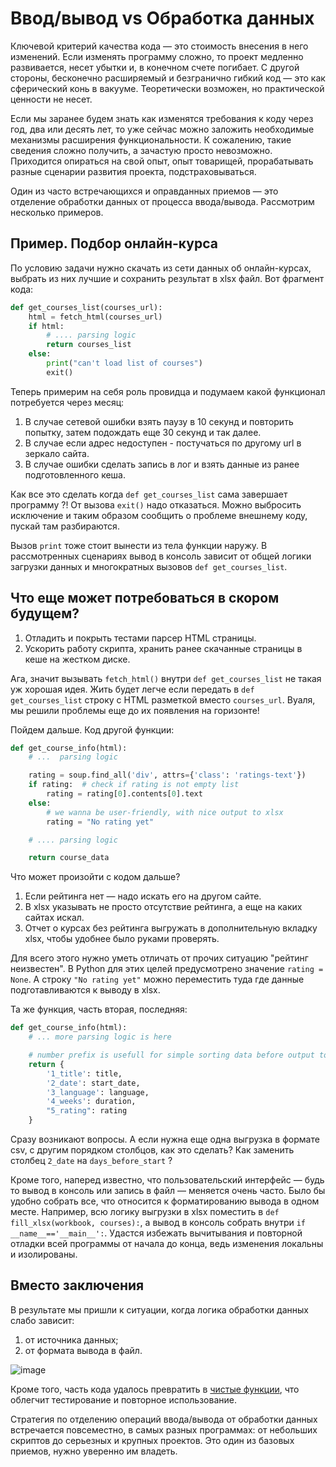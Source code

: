 # Ввод/вывод vs Обработка данных


Ключевой критерий качества кода — это стоимость внесения в него изменений.
Если изменять программу сложно, то проект медленно развивается, несет убытки
и, в конечном счете погибает. С другой стороны, бесконечно расширяемый и
безгранично гибкий код — это как сферический конь в вакууме. Теоретически
возможен, но практической ценности не несет.

Если мы заранее будем знать как изменятся требования к коду через год, два или
десять лет, то уже сейчас можно заложить необходимые механизмы расширения
функциональности. К сожалению, такие сведения сложно получить, а зачастую
просто невозможно. Приходится опираться на свой опыт, опыт товарищей,
прорабатывать разные сценарии развития проекта, подстраховываться.

Один из часто встречающихся и оправданных приемов — это отделение обработки
данных от процесса ввода/вывода. Рассмотрим несколько примеров.

## Пример. Подбор онлайн-курса


По условию задачи нужно скачать из сети данных об онлайн-курсах, выбрать из
них лучшие и сохранить результат в xlsx файл. Вот фрагмент кода:

```python
def get_courses_list(courses_url):
    html = fetch_html(courses_url)
    if html:
        # .... parsing logic
        return courses_list
    else:
        print("can't load list of courses")
        exit()
```

Теперь примерим на себя роль провидца и подумаем какой функционал потребуется
через месяц:

1. В случае сетевой ошибки взять паузу в 10 секунд и повторить попытку, затем
подождать еще 30 секунд и так далее.
2. В случае если адрес недоступен - постучаться по другому url в зеркало сайта.
3. В случае ошибки сделать запись в лог и взять данные из ранее подготовленного
кеша.

Как все это сделать когда `def get_courses_list` сама завершает программу ?! От
вызова `exit()` надо отказаться. Можно выбросить исключение и таким образом
сообщить о проблеме внешнему коду, пускай там разбираются.

Вызов `print` тоже стоит вынести из тела функции наружу. В рассмотренных
сценариях вывод в консоль зависит от общей логики загрузки данных и
многократных вызовов `def get_courses_list`.

## Что еще может потребоваться в скором будущем?

1. Отладить и покрыть тестами парсер HTML страницы.
2. Ускорить работу скрипта, хранить ранее скачанные страницы в кеше на жестком
диске.

Ага, значит вызывать `fetch_html()` внутри `def get_courses_list` не такая уж
хорошая идея. Жить будет легче если передать в `def get_courses_list` строку с
HTML разметкой вместо `courses_url`. Вуаля, мы решили проблемы еще до их
появления на горизонте!

Пойдем дальше. Код другой функции:

```python
def get_course_info(html):
    # ...  parsing logic

    rating = soup.find_all('div', attrs={'class': 'ratings-text'})
    if rating:  # check if rating is not empty list
        rating = rating[0].contents[0].text
    else:
        # we wanna be user-friendly, with nice output to xlsx
        rating = "No rating yet"

    # .... parsing logic

    return course_data
```

Что может произойти с кодом дальше?

1. Если рейтинга нет — надо искать его на другом сайте.
2. В xlsx указывать не просто отсутствие рейтинга, а еще на каких сайтах искал.
3. Отчет о курсах без рейтинга выгружать в дополнительную вкладку xlsx, чтобы
удобнее было руками проверять.

Для всего этого нужно уметь отличать от прочих ситуацию "рейтинг неизвестен".
В Python для этих целей предусмотрено значение `rating = None`. А строку `"No
rating yet"` можно переместить туда где данные подготавливаются к выводу в xlsx.

Та же функция, часть вторая, последняя:

```python
def get_course_info(html):
    # ... more parsing logic is here

    # number prefix is usefull for simple sorting data before output to xlsx
    return {
        '1_title': title,
        '2_date': start_date,
        '3_language': language,
        '4_weeks': duration,
        "5_rating": rating
    }
```

Сразу возникают вопросы. А если нужна еще одна выгрузка в формате csv, с
другим порядком столбцов, как это сделать? Как заменить столбец `2_date` на
`days_before_start` ?

Кроме того, наперед известно, что пользовательский интерфейс — будь то вывод в
консоль или запись в файл — меняется очень часто. Было бы удобно собрать все,
что относится к форматированию вывода в одном месте. Например, всю логику
выгрузки в xlsx поместить в `def fill_xlsx(workbook, courses):`, а вывод в
консоль собрать внутри `if __name__=='__main__':`. Удастся избежать вычитывания
и повторной отладки всей программы от начала до конца, ведь изменения локальны
и изолированы.

## Вместо заключения


В результате мы пришли к ситуации, когда логика обработки данных слабо зависит:

1. от источника данных;  
2. от формата вывода в файл.

![image](https://dvmn.org/filer/canonical/1594117412/678/)

Кроме того, часть кода удалось превратить в [чистые функции](https://devman.org/encyclopedia/decomposition/decomposition_pure_functions/), что облегчит
тестирование и повторное использование.

Стратегия по отделению операций ввода/вывода от обработки данных встречается
повсеместно, в самых разных программах: от небольших скриптов до серьезных и
крупных проектов. Это один из базовых приемов, нужно уверенно им владеть.

